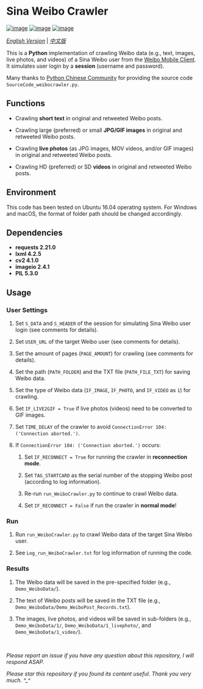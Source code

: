# Sina Weibo Crawler

[![image](https://img.shields.io/badge/license-MIT-green.svg)](https://github.com/HeZhang1994/weibo-crawler/blob/master/LICENSE)
[![image](https://img.shields.io/badge/python-3.7-blue.svg)]()
[![image](https://img.shields.io/badge/status-stable-brightgreen.svg)]()

[*English Version*](https://github.com/HeZhang1994/weibo-crawler/blob/master/README.md) | [*中文版*](https://github.com/HeZhang1994/weibo-crawler/blob/master/README-cn.md)

This is a **Python** implementation of crawling Weibo data (e.g., text, images, live photos, and videos) of a Sina Weibo user from the [Weibo Mobile Client](https://m.weibo.cn). It simulates user login by a **session** (username and password).

Many thanks to [Python Chinese Community](https://blog.csdn.net/BF02jgtRS00XKtCx/article/details/79547627) for providing the source code `SourceCode_weibocrawler.py`.

## Functions

- Crawling **short text** in original and retweeted Weibo posts.

- Crawling large (preferred) or small **JPG/GIF images** in original and retweeted Weibo posts.

- Crawling **live photos** (as JPG images, MOV videos, and/or GIF images) in original and retweeted Weibo posts.

- Crawling HD (preferred) or SD **videos** in original and retweeted Weibo posts.

## Environment

This code has been tested on Ubuntu 16.04 operating system. For Windows and macOS, the format of folder path should be changed accordingly.

## Dependencies

* __requests 2.21.0__
* __lxml 4.2.5__
* __cv2 4.1.0__
* __imageio 2.4.1__
* __PIL 5.3.0__

## Usage

### User Settings

1. Set `S_DATA` and `S_HEADER` of the session for simulating Sina Weibo user login (see comments for details).

2. Set `USER_URL` of the target Weibo user (see comments for details).

3. Set the amount of pages (`PAGE_AMOUNT`) for crawling (see comments for details).

4. Set the path (`PATH_FOLDER`) and the TXT file (`PATH_FILE_TXT`) for saving Weibo data.

5. Set the type of Weibo data (`IF_IMAGE`, `IF_PHOTO`, and `IF_VIDEO` as `1`) for crawling.

6. Set `IF_LIVE2GIF = True` if live photos (videos) need to be converted to GIF images.

7. Set `TIME_DELAY` of the crawler to avoid `ConnectionError 104: ('Connection aborted.')`.

8. If `ConnectionError 104: ('Connection aborted.')` occurs:

   1. Set `IF_RECONNECT = True` for running the crawler in **reconnection mode**.

   2. Set `TAG_STARTCARD` as the serial number of the stopping Weibo post (according to log information).

   3. Re-run `run_WeiboCrawler.py` to continue to crawl Weibo data.

   4. Set `IF_RECONNECT = False` if run the crawler in **normal mode**!

### Run

1. Run `run_WeiboCrawler.py` to crawl Weibo data of the target Sina Weibo user.

2. See `Log_run_WeiboCrawler.txt` for log information of running the code.

### Results

1. The Weibo data will be saved in the pre-specified folder (e.g., `Demo_WeiboData/`).

2. The text of Weibo posts will be saved in the TXT file (e.g., `Demo_WeiboData/Demo_WeiboPost_Records.txt`).

3. The images, live photos, and videos will be saved in sub-folders (e.g., `Demo_WeiboData/1/`, `Demo_WeiboData/1_livephoto/`, and `Demo_WeiboData/1_video/`).

<br>

<i>Please report an issue if you have any question about this repository, I will respond ASAP.</i>

<i>Please star this repository if you found its content useful. Thank you very much. ^_^</i>
